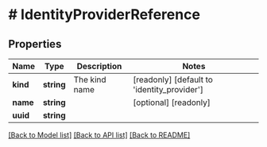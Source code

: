 # # IdentityProviderReference

## Properties

Name | Type | Description | Notes
------------ | ------------- | ------------- | -------------
**kind** | **string** | The kind name | [readonly] [default to 'identity_provider']
**name** | **string** |  | [optional] [readonly]
**uuid** | **string** |  |

[[Back to Model list]](../../README.md#models) [[Back to API list]](../../README.md#endpoints) [[Back to README]](../../README.md)
